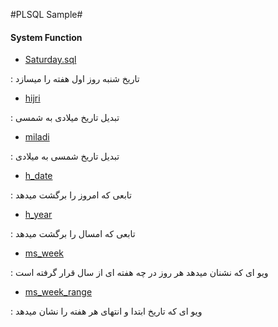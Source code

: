 #PLSQL Sample#

#### System Function ####
- [Saturday.sql](https://github.com/sahebi/plsql-sample/blob/master/System%20Functions/Saturday.sql)

: تاریخ شنبه روز اول هفته را میسازد

- [hijri](https://github.com/sahebi/plsql-sample/blob/master/System%20Functions/h_date.sql)

: تبدیل تاریخ میلادی به شمسی

- [miladi](https://github.com/sahebi/plsql-sample/blob/master/System%20Functions/h_year.sql)

: تبدیل تاریخ شمسی به میلادی

- [h_date](https://github.com/sahebi/plsql-sample/blob/master/System%20Functions/h_date.sql)

: تابعی که امروز را برگشت میدهد

- [h_year](https://github.com/sahebi/plsql-sample/blob/master/System%20Functions/h_year.sql)

: تابعی که امسال را برگشت میدهد

- [ms_week](https://github.com/sahebi/plsql-sample/blob/master/System%20Functions/ms_week.sql)

: ویو ای که نشنان میدهد هر روز در چه هفته ای از سال قرار گرفته است

- [ms_week_range](https://github.com/sahebi/plsql-sample/blob/master/System%20Functions/ms_week_range.sql)

: ویو ای که تاریخ ابتدا و انتهای هر هفته را نشان میدهد
